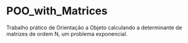 # POO_with_Matrices
Trabalho prático de Orientação a Objeto calculando a determinante de matrizes de ordem N, um problema exponencial.

